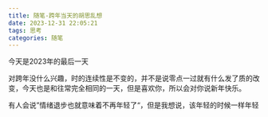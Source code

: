 ```yaml
---
title: 随笔-跨年当天的胡思乱想
date: 2023-12-31 22:05:21
tags: 思考
categories: 随笔
---
```


今天是2023年的最后一天

对跨年没什么兴趣，时的连续性是不变的，并不是说零点一过就有什么发了质的改变，今天也是和往常完全相同的一天，但是喜欢你，所以会对你说新年快乐。

<!-- more -->

有人会说”情绪退步也就意味着不再年轻了“，但是我想说，该年轻的时候一样年轻

